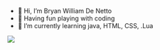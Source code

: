 - 👋 Hi, I’m Bryan William De Netto
- 👀 Having fun playing with coding
- 🌱 I’m currently learning java, HTML, CSS, .Lua

<a href="https://github.com/him32223/him32223"><img align="left" src="https://github-readme-stats.vercel.app/api/top-langs/?username=him32223&langs_count=10&layout=compact">
</a>


